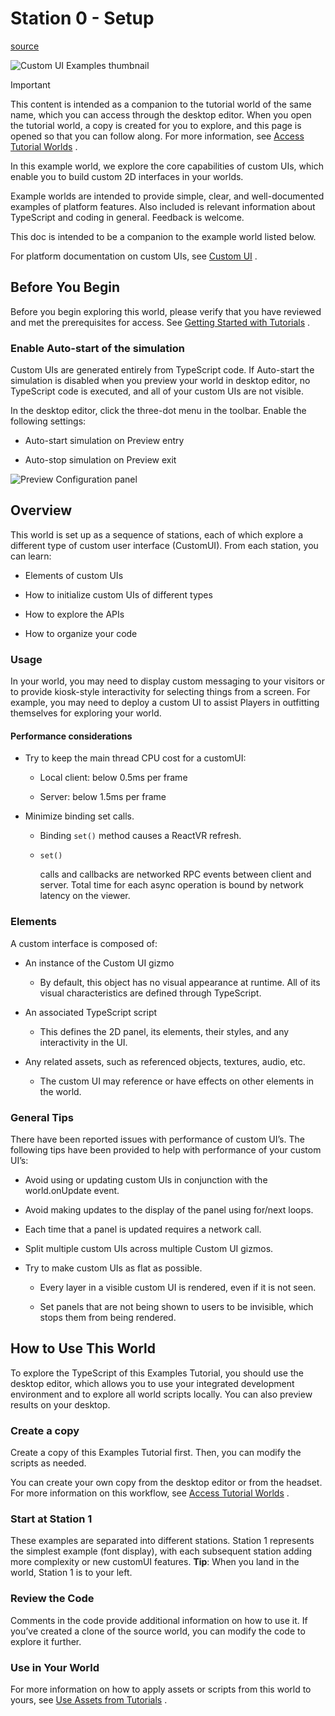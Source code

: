 # Station 0 - Setup

[source](https://developers.meta.com/horizon-worlds/learn/documentation/tutorial-worlds/custom-ui-examples-tutorial/station-0-setup)

![Custom UI Examples thumbnail](https://scontent.flba1-1.fna.fbcdn.net/v/t39.2365-6/475919694_646003171270971_7027298327403430135_n.png?_nc_cat=101&ccb=1-7&_nc_sid=e280be&_nc_ohc=JuViCfzcScoQ7kNvwEKA2mt&_nc_oc=Adko_9W-vqKht5CLtKHcyW4oFYhgZ_uBNYnguqyxaZRcmR3ZoI1l9ex2-fzcPENvtYU&_nc_zt=14&_nc_ht=scontent.flba1-1.fna&_nc_gid=mca6fYV_Xtz7XlgWXK0DZw&oh=00_AfQVggW-j-NohP-97Y6LTN8H2097yZFrg0P0mO0D9SUm2g&oe=689B892B)

Important

This content is intended as a companion to the tutorial world of the same name, which you can access through the desktop editor. When you open the tutorial world, a copy is created for you to explore, and this page is opened so that you can follow along. For more information, see [Access Tutorial Worlds](https://developers.meta.com/horizon-worlds/learn/documentation/tutorial-worlds/getting-started-with-tutorials/access-tutorial-worlds) .

In this example world, we explore the core capabilities of custom UIs, which enable you to build custom 2D interfaces in your worlds.

Example worlds are intended to provide simple, clear, and well-documented examples of platform features. Also included is relevant information about TypeScript and coding in general. Feedback is welcome.

This doc is intended to be a companion to the example world listed below.

For platform documentation on custom UIs, see [Custom UI](/horizon-worlds/learn/documentation/typescript/api-references-and-examples/custom-ui/) .

## Before You Begin

Before you begin exploring this world, please verify that you have reviewed and met the prerequisites for access. See [Getting Started with Tutorials](/horizon-worlds/learn/documentation/tutorial-worlds/getting-started-with-tutorials/tutorial-prerequisites) .

### Enable Auto-start of the simulation

Custom UIs are generated entirely from TypeScript code. If Auto-start the simulation is disabled when you preview your world in desktop editor, no TypeScript code is executed, and all of your custom UIs are not visible.

In the desktop editor, click the three-dot menu in the toolbar. Enable the following settings:

*   Auto-start simulation on Preview entry

*   Auto-stop simulation on Preview exit

![Preview Configuration panel](https://scontent.flba1-1.fna.fbcdn.net/v/t39.2365-6/481781953_667154415822513_6557476269878662057_n.png?_nc_cat=110&ccb=1-7&_nc_sid=e280be&_nc_ohc=esBuG1boG38Q7kNvwFnQEXL&_nc_oc=AdmgdxWBMZokYFzxecErxYvyZ6Wcgwsgy9jv0a_opCOkfD3NJ7TPVDCkPedoDYhcgUc&_nc_zt=14&_nc_ht=scontent.flba1-1.fna&_nc_gid=mca6fYV_Xtz7XlgWXK0DZw&oh=00_AfSTFBlSHoVzMw_xoSOcl5C0QgJxzZd_nJAb2tn_LrK7Mw&oe=689BACBF)

## Overview

This world is set up as a sequence of stations, each of which explore a different type of custom user interface (CustomUI). From each station, you can learn:

*   Elements of custom UIs

*   How to initialize custom UIs of different types

*   How to explore the APIs

*   How to organize your code

### Usage

In your world, you may need to display custom messaging to your visitors or to provide kiosk-style interactivity for selecting things from a screen. For example, you may need to deploy a custom UI to assist Players in outfitting themselves for exploring your world.

#### Performance considerations

*   Try to keep the main thread CPU cost for a customUI:
    
    *   Local client: below 0.5ms per frame
    
    *   Server: below 1.5ms per frame

*   Minimize binding set calls.
    
    *   Binding `set()` method causes a ReactVR refresh.
    
    *   `set()`
        
         calls and callbacks are networked RPC events between client and server. Total time for each async operation is bound by network latency on the viewer.

### Elements

A custom interface is composed of:

*   An instance of the Custom UI gizmo
    
    *   By default, this object has no visual appearance at runtime. All of its visual characteristics are defined through TypeScript.

*   An associated TypeScript script
    
    *   This defines the 2D panel, its elements, their styles, and any interactivity in the UI.

*   Any related assets, such as referenced objects, textures, audio, etc.
    
    *   The custom UI may reference or have effects on other elements in the world.

### General Tips

There have been reported issues with performance of custom UI’s. The following tips have been provided to help with performance of your custom UI’s:

*   Avoid using or updating custom UIs in conjunction with the world.onUpdate event.

*   Avoid making updates to the display of the panel using for/next loops.

*   Each time that a panel is updated requires a network call.

*   Split multiple custom UIs across multiple Custom UI gizmos.

*   Try to make custom UIs as flat as possible.
    
    *   Every layer in a visible custom UI is rendered, even if it is not seen.
    
    *   Set panels that are not being shown to users to be invisible, which stops them from being rendered.

## How to Use This World

To explore the TypeScript of this Examples Tutorial, you should use the desktop editor, which allows you to use your integrated development environment and to explore all world scripts locally. You can also preview results on your desktop.

### Create a copy

Create a copy of this Examples Tutorial first. Then, you can modify the scripts as needed.

You can create your own copy from the desktop editor or from the headset. For more information on this workflow, see [Access Tutorial Worlds](/horizon-worlds/learn/documentation/tutorial-worlds/getting-started-with-tutorials/access-tutorial-worlds) .

### Start at Station 1

These examples are separated into different stations. Station 1 represents the simplest example (font display), with each subsequent station adding more complexity or new customUI features. **Tip**: When you land in the world, Station 1 is to your left.

### Review the Code

Comments in the code provide additional information on how to use it. If you’ve created a clone of the source world, you can modify the code to explore it further.

### Use in Your World

For more information on how to apply assets or scripts from this world to yours, see [Use Assets from Tutorials](/horizon-worlds/learn/documentation/tutorial-worlds/getting-started-with-tutorials/use-assets-from-tutorials) .

 

 

 

 

 

 

 

 

 

 

 

 

 

 

 

 

 

 

 

 

 

 

 

 

 

 

 

 

 

 

 

 

 

 

 

 

 

 

 

 

 

 

 

 

 

 

 

 